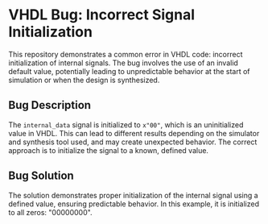 # VHDL Bug: Incorrect Signal Initialization

This repository demonstrates a common error in VHDL code: incorrect initialization of internal signals.  The bug involves the use of an invalid default value, potentially leading to unpredictable behavior at the start of simulation or when the design is synthesized.

## Bug Description
The `internal_data` signal is initialized to `x"00"`, which is an uninitialized value in VHDL. This can lead to different results depending on the simulator and synthesis tool used, and may create unexpected behavior.  The correct approach is to initialize the signal to a known, defined value.

## Bug Solution
The solution demonstrates proper initialization of the internal signal using a defined value, ensuring predictable behavior.  In this example, it is initialized to all zeros: "00000000".
